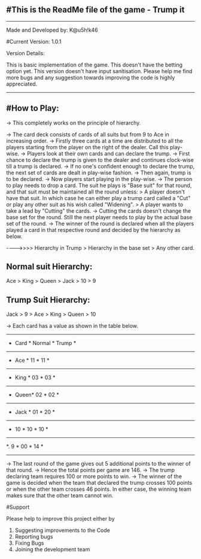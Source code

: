 #This is the ReadMe file of the game - Trump it
---------------------------------------------------
____________________________________________________________________________________________________
Made and Developed by: K@u5h!k46

#Current Version: 1.0.1

Version Details:

This is basic implementation of the game.
This doesn't have the betting option yet.
This version doesn't have input sanitisation.
Please help me find more bugs and any suggestion towards improving the code is highly appreciated.
_____________________________________________________________________________________________________

#How to Play:
-------------

-> This completely works on the principle of hierarchy.

-> The card deck consists of cards of all suits but from 9 to Ace in increasing order.
-> Firstly three cards at a time are distributed to all the players starting from the player on the right of the dealer. Call this play-wise.
-> Players look at their own cards and can declare the trump. 
-> First chance to declare the trump is given to the dealer and continues clock-wise till a trump is declared.
-> If no one's confident enough to declare the trump, the next set of cards are dealt in play-wise fashion.
-> Then again, trump is to be declared.
-> Now players start playing in the play-wise.
-> The person to play needs to drop a card. The suit he plays is "Base suit" for that round, and that suit must be maintained all the round unless:
	> A player doesn't have that suit. In which case he can either play a trump card called a "Cut" or play any other suit as his wish called "Widening".
	> A player wants to take a lead by "Cutting" the cards.
-> Cutting the cards doesn't change the base set for the round. Still the next player needs to play by the actual base set of the round.
-> The winner of the round is declared when all the players played a card in that respective round and decided by the hierarchy as below.

---->>>> Hierarchy in Trump > Hierarchy in the base set > Any other card.

Normal suit Hierarchy:
----------------------
Ace > King > Queen > Jack > 10 > 9

Trump Suit Hierarchy:
--------------------
Jack > 9 > Ace > King > Queen > 10


-> Each card has a value as shown in the table below.

*************************
* Card * Normal * Trump *
*************************
* Ace  *   11   *  11   *
*************************
* King *   03   *  03   *
*************************
* Queen*   02   *  02   *
*************************
* Jack *   01   *  20   *
*************************
*  10  *   10   *  10   *
*************************
*.  9  *   00   *  14   *
*************************

-> The last round of the game gives out 5 additional points to the winner of that round.
-> Hence the total points per game are 146.
-> The trump declaring team requires 100 or more points to win.
-> The winner of the game is decided when the team that declared the trump crosses 100 points or when the other team crosses 46 points. In either case, the winning team makes sure that the other team cannot win.

#Support

Please help to improve this project either by 
1) Suggesting improvements to the Code
2) Reporting bugs 
3) Fixing Bugs
4) Joining the development team
